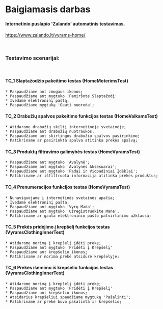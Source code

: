# Baigiamasis darbas


#### Internetinio puslapio 'Zalando' automatinis testavimas.

https://www.zalando.lt/vyrams-home/

<br>

### Testavimo scenarijai:

<br>

#### TC_1 Slaptažodžio pakeitimo testas (HomeMoterimsTest)
    * Paspaudžiame ant zmogaus ikonos;
    * Paspaudžiame ant mygtuko 'Pamiršote Slaptažodį'
    * Ivedame elektroninį paštą;
    * Paspaudžiame mygtuką 'Gauti nuoroda';
#### TC_2 Drabužių spalvos pakeitimo funkcijos testas (HomeVaikamsTest)
    * Atidarome drabužių skiltį internetinėje svetainėje;
    * Paspaudžiame ant drabužių nuotraukos;
    * Paspaudžiame ant skirtingos drabužio spalvos pasirinkimo;
    * Patikriname ar pasirinkta spalva atitinka prekės spalvą;
#### TC_3 Produktų filtravimo galimybės testas (HomeVyramsTest)
    * Paspaudžiame ant mygtuko 'Avalynė';
    * Paspaudžiame ant mygtuko 'Avalynės Aksesuarai';
    * Paspaudžiame ant mygtuko 'Padai ir Vidpadiniai Įdėklai';
    * Patikriname ar išfiltruota informacija atitinka prekės produktus;
#### TC_4 Prenumeracijos funkcijos testas (HomeVyramsTest)
    * Nunaviguojame į internetinės svetainės apačia;
    * Įvedame elektroninį pašta;
    * Paspaudžiame ant mygtuko 'Vyrų Mada';
    * Paspaudžiame ant mygtuko 'Užregistruokite Mane';
    * Patikriname ar gauta elektroninio pašto patvirtinimo užklausa;
#### TC_5 Prekės pridėjimo į krepšelį funkcijos testas (VyramsClothingInnerTest)
    * Atidarome norimą į krepšelį įdėti prekę;
    * Paspaudžiame ant mygtuko 'Pridėti į Krepšelį'
    * Paspaudžiame ant krepšelio ikonos;
    * Patikriname ar norima prekė atsidūrė krepšelyje;
#### TC_6 Prekės išėmimo iš krepšelio funkcijos testas (VyramsClothingInnerTest)
    * Atidarome norimą į krepšelį įdėti prekę;
    * Paspaudžiame ant mygtuko 'Pridėti į Krepšelį'
    * Paspaudžiame ant krepšelio ikonos;
    * Atsidarius krepšeliui spaudžiame mygtuką 'Pašalinti';
    * Patikriname ar prekė buvo pašalinta ir krepšelio;




